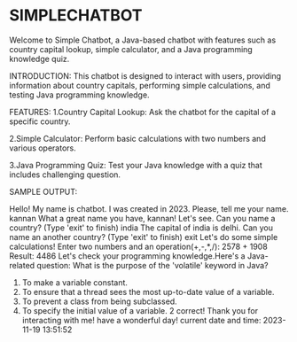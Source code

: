 # SIMPLECHATBOT
Welcome to Simple Chatbot, a Java-based chatbot with features such as country capital lookup, simple calculator, and a Java programming knowledge quiz.

INTRODUCTION:
This chatbot is designed to interact with users, providing information about country capitals, performing simple calculations, and testing Java programming knowledge.

FEATURES:
1.Country Capital Lookup: Ask the chatbot for the capital of a specific country.

2.Simple Calculator: Perform basic calculations with two numbers and various operators.

3.Java Programming Quiz: Test your Java knowledge with a quiz that includes challenging question.

SAMPLE OUTPUT:

Hello! My name is chatbot.
I was created in 2023.
Please, tell me your name.
kannan
What a great name you have, kannan!
Let's see. Can you name a country? (Type 'exit' to finish)
india
The capital of india is delhi.
Can you name an another country? (Type 'exit' to finish)
exit
Let's do some simple calculations! Enter two numbers and an operation(+,-,*,/):
2578
+
1908
Result: 4486
Let's check your programming knowledge.Here's a Java-related question:
What is the purpose of the 'volatile' keyword in Java?
1. To make a variable constant.
2. To ensure that a thread sees the most up-to-date value of a variable.
3. To prevent a class from being subclassed.
4. To specify the initial value of a variable.
2
correct!
Thank you for interacting with me! have a wonderful day!
current date and time: 2023-11-19 13:51:52

